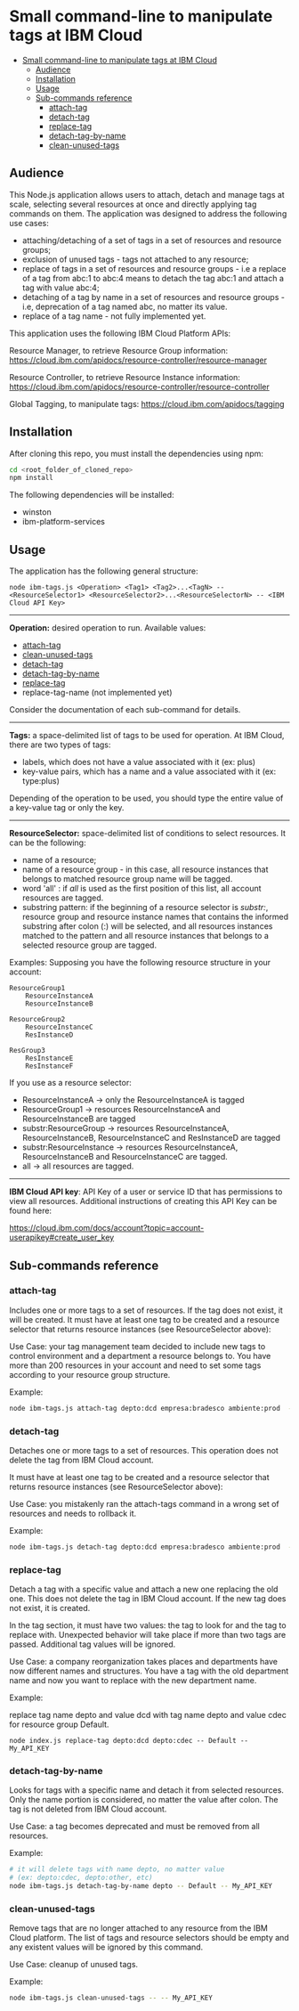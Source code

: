 # Small command-line to manipulate tags at IBM Cloud

<!-- TOC -->

- [Small command-line to manipulate tags at IBM Cloud](#small-command-line-to-manipulate-tags-at-ibm-cloud)
    - [Audience](#audience)
    - [Installation](#installation)
    - [Usage](#usage)
    - [Sub-commands reference](#sub-commands-reference)
        - [attach-tag](#attach-tag)
        - [detach-tag](#detach-tag)
        - [replace-tag](#replace-tag)
        - [detach-tag-by-name](#detach-tag-by-name)
        - [clean-unused-tags](#clean-unused-tags)

<!-- /TOC -->

## Audience

This Node.js application allows users to attach, detach and manage tags at scale, selecting several resources at once and directly applying tag commands on them. The application was designed to address the following use cases:

* attaching/detaching of a set of tags in a set of resources and resource groups;
* exclusion of unused tags - tags not attached to any resource;
* replace of tags in a set of resources and resource groups - i.e a replace of a tag from abc:1 to abc:4 means to detach the tag abc:1 and attach a tag with value abc:4;
* detaching of a tag by name in a set of resources and resource groups - i.e, deprecation of a tag named abc, no matter its value.
* replace of a tag name - not fully implemented yet.

This application uses the following IBM Cloud Platform APIs:

Resource Manager, to retrieve Resource Group information:
https://cloud.ibm.com/apidocs/resource-controller/resource-manager

Resource Controller, to retrieve Resource Instance information:
https://cloud.ibm.com/apidocs/resource-controller/resource-controller

Global Tagging, to manipulate tags:
https://cloud.ibm.com/apidocs/tagging

## Installation

After cloning this repo, you must install the dependencies using npm:

```bash
cd <root_folder_of_cloned_repo>
npm install
```

The following dependencies will be installed:

* winston
* ibm-platform-services

## Usage

The application has the following general structure:

````
node ibm-tags.js <Operation> <Tag1> <Tag2>...<TagN> -- <ResourceSelector1> <ResourceSelector2>...<ResourceSelectorN> -- <IBM Cloud API Key>
````
----
**Operation:** desired operation to run. Available values:

* [attach-tag](#attach-tag)
* [clean-unused-tags](#clean-unused-tags)
* [detach-tag](#detach-tag)
* [detach-tag-by-name](#detach-tag-by-name)
* [replace-tag](#replace-tag)
* replace-tag-name (not implemented yet)

Consider the documentation of each sub-command for details.

----

**Tags:** a space-delimited list of tags to be used for operation. At IBM Cloud, there are two types of tags:

* labels, which does not have a value associated with it (ex: plus)
* key-value pairs, which has a name and a value associated with it (ex: type:plus)

Depending of the operation to be used, you should type the entire value of a key-value tag or only the key.

----

**ResourceSelector:** space-delimited list of conditions to select resources. It can be the following:

* name of a resource;
* name of a resource group - in this case, all resource instances that belongs to matched resource group name will be tagged.
* word 'all' : if *all* is used as the first position of this list, all account resources are tagged.
* substring pattern: if the beginning of a resource selector is *substr:*, resource group and resource instance names that contains the informed substring after colon (:) will be selected, and all resources instances matched to the pattern and all resource instances that belongs to a selected resource group are tagged.

Examples:
Supposing you have the following resource structure in your account:

```
ResourceGroup1
    ResourceInstanceA
    ResourceInstanceB

ResourceGroup2
    ResourceInstanceC
    ResInstanceD

ResGroup3
    ResInstanceE
    ResInstanceF
```

If you use as a resource selector:

- ResourceInstanceA -> only the ResourceInstanceA is tagged
- ResourceGroup1 -> resources ResourceInstanceA and ResourceInstanceB are tagged
- substr:ResourceGroup -> resources ResourceInstanceA, ResourceInstanceB, ResourceInstanceC and ResInstanceD are tagged
- substr:ResourceInstance -> resources ResourceInstanceA, ResourceInstanceB and ResourceInstanceC are tagged.
- all -> all resources are tagged.
   
----

**IBM Cloud API key**: API Key of a user or service ID that has permissions to view all resources. Additional instructions of creating this API Key can be found here:

https://cloud.ibm.com/docs/account?topic=account-userapikey#create_user_key

## Sub-commands reference

### attach-tag

Includes one or more tags to a set of resources. If the tag does not exist, it will be created.
It must have at least one tag to be created and a resource selector that returns resource instances (see ResourceSelector above):

Use Case: your tag management team decided to include new tags to control environment and a department a resource belongs to. You have more than 200 resources in your account and need to set some tags according to your resource group structure.

Example:

```bash
node ibm-tags.js attach-tag depto:dcd empresa:bradesco ambiente:prod  -- DCD_Agencias_1 Default -- My_API_KEY
```

### detach-tag

Detaches one or more tags to a set of resources. This operation does not delete the tag from IBM Cloud account.

It must have at least one tag to be created and a resource selector that returns resource instances (see ResourceSelector above):

Use Case: you mistakenly ran the attach-tags command in a wrong set of resources and needs to rollback it.

Example:

```bash
node ibm-tags.js detach-tag depto:dcd empresa:bradesco ambiente:prod  -- DCD_Agencias_1 Default -- My_API_KEY
```

### replace-tag

Detach a tag with a specific value and attach a new one replacing the old one. This does not delete the tag in IBM Cloud account. If the new tag does not exist, it is created.

In the tag section, it must have two values: the tag to look for and the tag to replace with. Unexpected behavior will take place if more than two tags are passed. Additional tag values will be ignored.

Use Case: a company reorganization takes places and departments have now different names and structures. You have a tag with the old department name and now you want to replace with the new department name.

Example:

replace tag name depto and value dcd with tag name depto and value cdec for resource group Default.
```
node index.js replace-tag depto:dcd depto:cdec -- Default -- My_API_KEY
```

### detach-tag-by-name

Looks for tags with a specific name and detach it from selected resources. Only the name portion is considered, no matter the value after colon. The tag is not deleted from IBM Cloud account.

Use Case: a tag becomes deprecated and must be removed from all resources.

Example:
```bash
# it will delete tags with name depto, no matter value
# (ex: depto:cdec, depto:other, etc)
node ibm-tags.js detach-tag-by-name depto -- Default -- My_API_KEY
```

### clean-unused-tags

Remove tags that are no longer attached to any resource from the IBM Cloud platform. The list of tags and resource selectors should be empty and any existent values will be ignored by this command.

Use Case: cleanup of unused tags.

Example:
```bash
node ibm-tags.js clean-unused-tags -- -- My_API_KEY
```